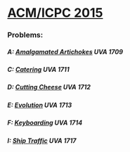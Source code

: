 # [ACM/ICPC 2015](https://uva.onlinejudge.org/index.php?option=com_onlinejudge&Itemid=8&category=865)

### Problems:

##### **A:** [Amalgamated Artichokes](https://github.com/lukasleung/cs255/tree/master/ICPCWorldFinals2015/src/ProblemA) __UVA 1709__

##### **C:** [Catering](https://github.com/lukasleung/cs255/tree/master/ICPCWorldFinals2015/src/ProblemC) __UVA 1711__

##### **D:** [Cutting Cheese](https://github.com/lukasleung/cs255/tree/master/ICPCWorldFinals2015/src/ProblemD) __UVA 1712__

##### **E:** [Evolution](https://github.com/lukasleung/cs255/tree/master/ICPCWorldFinals2015/src/ProblemE) __UVA 1713__

##### **F:** [Keyboarding](https://github.com/lukasleung/cs255/tree/master/ICPCWorldFinals2015/src/ProblemF) __UVA 1714__

##### **I:** [Ship Traffic](https://github.com/lukasleung/cs255/tree/master/ICPCWorldFinals2015/src/ProblemE) __UVA 1717__